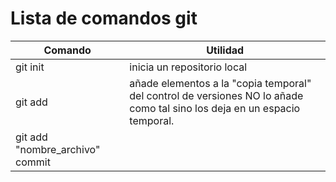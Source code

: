 # Lista de comandos git
Comando | Utilidad
------- | --------
git init | inicia un repositorio local
git add | añade elementos a la "copia temporal" del control de versiones NO lo añade como tal sino los deja en un espacio temporal.
git add "nombre_archivo" commit | 